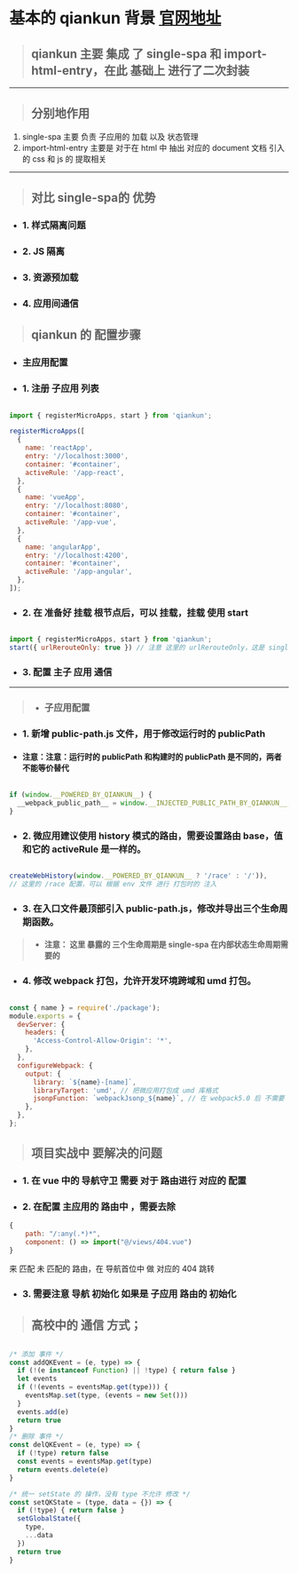 # 基本的 qiankun 背景 [官网地址](https://qiankun.umijs.org/zh)

>## qiankun 主要 集成 了 single-spa 和 import-html-entry，在此 基础上 进行了二次封装
---
>## 分别地作用
1. single-spa 主要 负责 子应用的 加载 以及 状态管理
2. import-html-entry 主要是 对于在 html 中 抽出 对应的 document 文档 引入的 css 和 js 的 提取相关
---
>## 对比 single-spa的 优势
* ### 1. 样式隔离问题
* ### 2. JS 隔离
* ### 3. 资源预加载
* ### 4. 应用间通信

> ## qiankun 的 配置步骤

* ### 主应用配置
* ### 1. 注册 子应用 列表
```js

import { registerMicroApps, start } from 'qiankun';

registerMicroApps([
  {
    name: 'reactApp',
    entry: '//localhost:3000',
    container: '#container',
    activeRule: '/app-react',
  },
  {
    name: 'vueApp',
    entry: '//localhost:8080',
    container: '#container',
    activeRule: '/app-vue',
  },
  {
    name: 'angularApp',
    entry: '//localhost:4200',
    container: '#container',
    activeRule: '/app-angular',
  },
]);

```
* ### 2. 在 准备好 挂载 根节点后，可以 挂载，挂载 使用 start
```js

import { registerMicroApps, start } from 'qiankun';
start({ urlRerouteOnly: true }) // 注意 这里的 urlRerouteOnly，这是 single-spa中 为了 不走 reroute 方法 而 设置的

```
* ### 3. 配置 主子 应用 通信
----
> * ### 子应用配置
* ### 1. 新增 public-path.js 文件，用于修改运行时的 publicPath
* #### 注意：注意：运行时的 publicPath 和构建时的 publicPath 是不同的，两者不能等价替代
```js

if (window.__POWERED_BY_QIANKUN__) {
  __webpack_public_path__ = window.__INJECTED_PUBLIC_PATH_BY_QIANKUN__;
}

```

* ### 2. 微应用建议使用 history 模式的路由，需要设置路由 base，值和它的 activeRule 是一样的。
```js

createWebHistory(window.__POWERED_BY_QIANKUN__ ? '/race' : '/')),
// 这里的 /race 配置，可以 根据 env 文件 进行 打包时的 注入

```

* ### 3. 在入口文件最顶部引入 public-path.js，修改并导出三个生命周期函数。
> * #### 注意： 这里 暴露的 三个生命周期是 single-spa 在内部状态生命周期需要的

* ### 4. 修改 webpack 打包，允许开发环境跨域和 umd 打包。
```js

const { name } = require('./package');
module.exports = {
  devServer: {
    headers: {
      'Access-Control-Allow-Origin': '*',
    },
  },
  configureWebpack: {
    output: {
      library: `${name}-[name]`,
      libraryTarget: 'umd', // 把微应用打包成 umd 库格式
      jsonpFunction: `webpackJsonp_${name}`, // 在 webpack5.0 后 不需要 此 配置项，内部 会 默认 查找 package.json 配置
    },
  },
};

```
> ## 项目实战中 要解决的问题

* ### 1. 在 vue 中的 导航守卫  需要 对于 路由进行 对应的 配置

* ### 2. 在配置 主应用的 路由中 ，需要去除 
```js
{
    path: "/:any(.*)*",
    component: () => import("@/views/404.vue")
}
```
来 匹配 未 匹配的 路由，在 导航首位中 做 对应的 404 跳转

* ### 3. 需要注意 导航 初始化 如果是 子应用 路由的 初始化

> ## 高校中的 通信 方式；
```js

/* 添加 事件 */
const addQKEvent = (e, type) => {
  if (!(e instanceof Function) || !type) { return false }
  let events
  if (!(events = eventsMap.get(type))) {
    eventsMap.set(type, (events = new Set()))
  }
  events.add(e)
  return true
}
/* 删除 事件 */
const delQKEvent = (e, type) => {
  if (!type) return false
  const events = eventsMap.get(type)
  return events.delete(e)
}

/* 统一 setState 的 操作，没有 type 不允许 修改 */
const setQKState = (type, data = {}) => {
  if (!type) { return false }
  setGlobalState({
    type,
    ...data
  })
  return true
}

```



